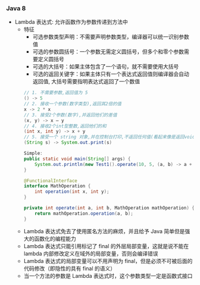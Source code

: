 ### Java 8
  - Lambda 表达式: 允许函数作为参数传递到方法中
    - 特征
      - 可选参数类型声明：不需要声明参数类型，编译器可以统一识别参数值
      - 可选的参数圆括号：一个参数无需定义圆括号，但多个和零个参数需要定义圆括号
      - 可选的大括号：如果主体包含了一个语句，就不需要使用大括号
      - 可选的返回关键字：如果主体只有一个表达式返回值则编译器会自动返回值, 大括号需要指明表达式返回了一个数值
      ``` Java
      // 1. 不需要参数,返回值为 5  
      () -> 5  
      // 2. 接收一个参数(数字类型),返回其2倍的值  
      x -> 2 * x  
      // 3. 接受2个参数(数字),并返回他们的差值  
      (x, y) -> x – y  
      // 4. 接收2个int型整数,返回他们的和  
      (int x, int y) -> x + y  
      // 5. 接受一个 string 对象,并在控制台打印,不返回任何值(看起来像是返回void)  
      (String s) -> System.out.print(s)

      Simple:
      public static void main(String[] args) {
          System.out.println(new Test1().operate(10, 5, (a, b) -> a + b));
      }

      @FunctionalInterface
      interface MathOperation {
          int operation(int x, int y);
      }

      private int operate(int a, int b, MathOperation mathOperation) {
          return mathOperation.operation(a, b);
      }
      ```
    - Lambda 表达式免去了使用匿名方法的麻烦，并且给予 Java 简单但是强大的函数化的编程能力
    - Lambda 表达式只能引用标记了 final 的外层局部变量，这就是说不能在 lambda 内部修改定义在域外的局部变量，否则会编译错误
    - Lambda 表达式的局部变量可以不用声明为 final，但是必须不可被后面的代码修改（即隐性的具有 final 的语义）
    - 当一个方法的参数是 Lambda 表达式时，这个参数类型一定是函数式接口